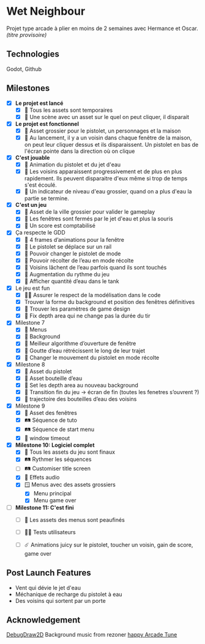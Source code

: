 # Wet Neighbour
Projet type arcade à plier en moins de 2 semaines avec Hermance et Oscar.
_(titre provisoire)_

## Technologies
Godot, Github

## Milestones
- [x]  **Le projet est lancé**
    - [x]  🎨 Tous les assets sont temporaires
    - [x]  👾 Une scène avec un asset sur le quel on peut cliquer, il disparait

- [x]  **Le projet est fonctionnel**
    - [x]  🎨 Asset grossier pour le pistolet, un personnages et la maison
    - [x]  👾 Au lancement, il y a un voisin dans chaque fenêtre de la maison, on
    peut leur cliquer dessus et ils disparaissent. Un pistolet en bas de
    l'écran pointe dans la direction où on clique

- [x]  **C'est jouable**
    - [x]  🎨 Animation du pistolet et du jet d'eau
    - [x]  👾 Les voisins apparaissent progressivement et de plus en plus
    rapidement. Ils peuvent disparaitre d'eux même si trop de temps s'est
    écoulé.
    - [x]  👾 Un indicateur de niveau d'eau grossier, quand on a plus d'eau la partie se termine.

- [x]  **C'est un jeu**
    - [x]  🎨 Asset de la ville grossier pour valider le gameplay
    - [x]  👾 Les fenêtres sont fermés par le jet d'eau et plus la souris
    - [x]  👾 Un score est comptabilisé

- [x]  Ça respecte le GDD
    - [x]  🎨 4 frames d’animations pour la fenêtre
    - [x]  👾 Le pistolet se déplace sur un rail
    - [x]  👾 Pouvoir changer le pistolet de mode 
    - [x]  👾 Pouvoir récolter de l’eau en mode récolte
    - [x]  👾 Voisins lâchent de l’eau parfois quand ils sont touchés
    - [x]  👾 Augmentation du rythme du jeu
    - [x]  👾 Afficher quantité d’eau dans le tank

- [x]  Le jeu est fun
    - [x]  👨‍💻 Assurer le respect de la modélisation dans le code
    - [x]  Trouver la forme du background et position des fenêtres définitives
    - [x]  👾 Trouver les paramètres de game design
    - [x]  🐛 Fix depth area qui ne change pas la durée du tir

- [x]  Milestone 7
    - [x]  🎨 Menus
    - [x]  🎨 Background
    - [x]  👾 Meilleur algorithme d’ouverture de fenêtre
    - [x]  👾 Goutte d’eau rétrécissent le long de leur trajet
    - [x]  👾 Changer le mouvement du pistolet en mode récolte

- [x]  Milestone 8
    - [x]  🎨 Asset du pistolet
    - [x]  🎨 Asset bouteille d’eau
    - [x]  👾 Set les depth area au nouveau background
    - [x]  👾 Transition fin du jeu → écran de fin (toutes les fenetres s’ouvrent ?)
    - [x]  👾 trajectoire des bouteilles d’eau des voisins

- [x]  Milestone 9
    - [x]  🎨 Asset des fenêtres
    - [x]  🛤️ Séquence de tuto
    - [x]  🛤️ Séquence de start menu
    - [x]  👾 window timeout

- [x]  **Milestone 10: Logiciel complet**
    - [x]  🎨 Tous les assets du jeu sont finaux
    - [x]  🛤️ Rythmer les séquences
    - [ ]  🛤️ Customiser title screen
    - [x]  🎨 Effets audio
    - [x]  🪟 Menus avec des assets grossiers
        - [x]  Menu principal
        - [x]  Menu game over

- [ ]  **Milestone 11: C'est fini**
    - [ ]  🎨 Les assets des menus sont peaufinés
    - [ ]  🧜‍♂️ Tests utilisateurs
    - [ ]  ☄️ Animations juicy sur le pistolet, toucher un voisin, gain de score, game over


## Post Launch Features
- Vent qui dévie le jet d'eau
- Méchanique de recharge du pistolet à eau
- Des voisins qui sortent par un porte


## Acknowledgement
[DebugDraw2D](https://github.com/idbrii/godot-debugdraw2d)
Background music from rezoner [happy Arcade Tune](https://opengameart.org/content/happy-arcade-tune)

